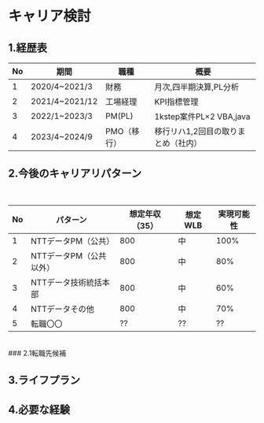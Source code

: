 # キャリア検討

## 1.経歴表  
|No|期間|職種|概要|  
|---|---|---|---|
|1|2020/4~2021/3|財務|月次,四半期決算,PL分析|  
|2|2021/4~2021/12|工場経理|KPI指標管理|
|3|2022/1~2023/3|PM(PL)|1kstep案件PL×2 VBA,java|
|4|2023/4~2024/9|PMO（移行）|移行リハ1,2回目の取りまとめ（社内）


## 2.今後のキャリアリパターン  

<br>

|No|パターン|想定年収（35）|想定WLB|実現可能性|  
|---|---|---|---|---|  
|1|NTTデータPM（公共）|800|中|100%|  
|2|NTTデータPM（公共以外）|800|中|80%|
|3|NTTデータ技術統括本部|800|中|60%|
|4|NTTデータその他|800|中|70%|
|5|転職〇〇|??|??|??|  
<br>
### 2.1転職先候補 



## 3.ライフプラン

## 4.必要な経験


